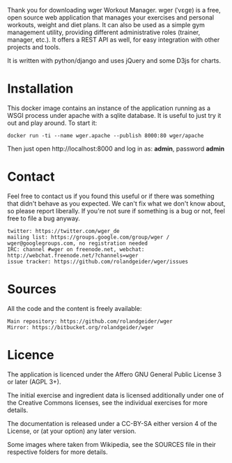 
Thank you for downloading wger Workout Manager. wger (ˈvɛɡɐ) is a free, open
source web application that manages your exercises and personal workouts, weight
and diet plans. It can also be used as a simple gym management utility, providing
different administrative roles (trainer, manager, etc.). It offers a REST API
as well, for easy integration with other projects and tools.

It is written with python/django and uses jQuery and some D3js for charts.

Installation
============

This docker image contains an instance of the application running as a WSGI
process under apache with a sqlite database. It is useful to just try it out and
play around. To start it:


```docker run -ti --name wger.apache --publish 8000:80 wger/apache```

Then just open http://localhost:8000 and log in as: **admin**, password **admin**

Contact
=======

Feel free to contact us if you found this useful or if there was something that
didn't behave as you expected. We can't fix what we don't know about, so please
report liberally. If you're not sure if something is a bug or not, feel free to
file a bug anyway.

    twitter: https://twitter.com/wger_de
    mailing list: https://groups.google.com/group/wger / wger@googlegroups.com, no registration needed
    IRC: channel #wger on freenode.net, webchat: http://webchat.freenode.net/?channels=wger
    issue tracker: https://github.com/rolandgeider/wger/issues

Sources
=======

All the code and the content is freely available:

    Main repository: https://github.com/rolandgeider/wger
    Mirror: https://bitbucket.org/rolandgeider/wger

Licence
=======

The application is licenced under the Affero GNU General Public License 3 or
later (AGPL 3+).

The initial exercise and ingredient data is licensed additionally under one of
the Creative Commons licenses, see the individual exercises for more details.

The documentation is released under a CC-BY-SA either version 4 of the License,
or (at your option) any later version.

Some images where taken from Wikipedia, see the SOURCES file in their respective
folders for more details.
